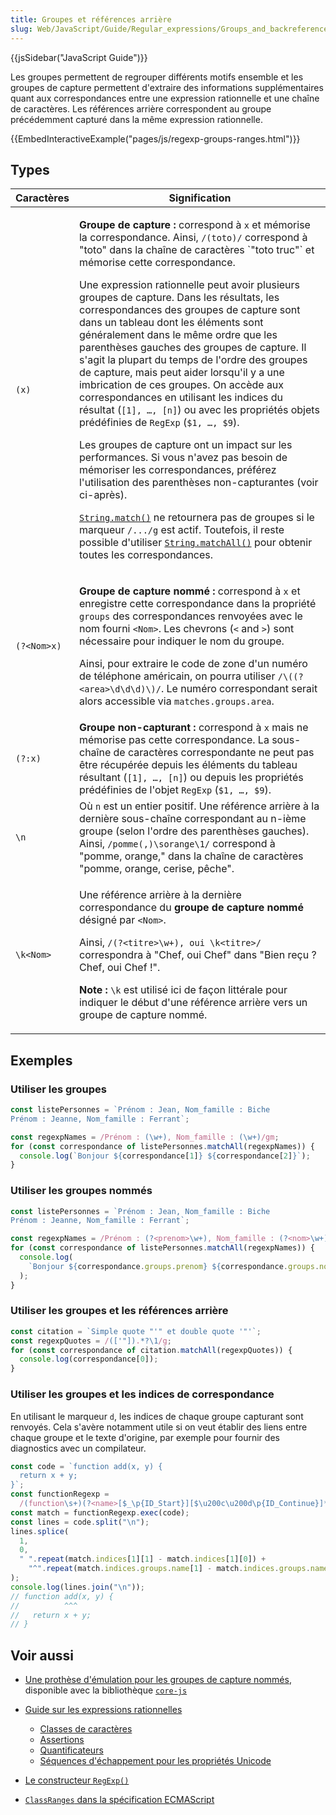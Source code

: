 ```yaml
---
title: Groupes et références arrière
slug: Web/JavaScript/Guide/Regular_expressions/Groups_and_backreferences
---
```


{{jsSidebar("JavaScript Guide")}}

Les groupes permettent de regrouper différents motifs ensemble et les groupes de capture permettent d'extraire des informations supplémentaires quant aux correspondances entre une expression rationnelle et une chaîne de caractères. Les références arrière correspondent au groupe précédemment capturé dans la même expression rationnelle.

{{EmbedInteractiveExample("pages/js/regexp-groups-ranges.html")}}

## Types

<table class="standard-table">
  <thead>
    <tr>
      <th scope="col">Caractères</th>
      <th scope="col">Signification</th>
    </tr>
  </thead>
  <tbody>
    <tr>
      <td><code>(x)</code></td>
      <td>
        <p>
          <strong>Groupe de capture&nbsp;:</strong> correspond à <code>x</code> et mémorise la correspondance. Ainsi, <code>/(toto)/</code> correspond à "toto" dans la chaîne de caractères `"toto truc"` et mémorise cette correspondance.
        </p>
        <p>
          Une expression rationnelle peut avoir plusieurs groupes de capture. Dans les résultats, les correspondances des groupes de capture sont dans un tableau dont les éléments sont généralement dans le même ordre que les parenthèses gauches des groupes de capture. Il s'agit la plupart du temps de l'ordre des groupes de capture, mais peut aider lorsqu'il y a une imbrication de ces groupes. On accède aux correspondances en utilisant les indices du résultat (<code>[1], …, [n]</code
          >) ou avec les propriétés objets prédéfinies de <code>RegExp</code> (<code>$1, …, $9</code>).
        </p>
        <p>
          Les groupes de capture ont un impact sur les performances. Si vous n'avez pas besoin de mémoriser les correspondances, préférez l'utilisation des parenthèses non-capturantes (voir ci-après).
        </p>
        <p>
          <code><a href="/fr/docs/Web/JavaScript/Reference/Global_Objects/String/match">String.match()</a></code> ne retournera pas de groupes si le marqueur <code>/.../g</code> est actif. Toutefois, il reste possible d'utiliser <code><a href="/fr/docs/Web/JavaScript/Reference/Global_Objects/String/matchAll">String.matchAll()</a></code> pour obtenir toutes les correspondances.
        </p>
      </td>
    </tr>
    <tr>
      <td><code>(?&lt;Nom&gt;x)</code></td>
      <td>
        <p>
          <strong>Groupe de capture nommé&nbsp;:</strong> correspond à <code>x</code> et enregistre cette correspondance dans la propriété <code>groups</code> des correspondances renvoyées avec le nom fourni <code>&lt;Nom&gt;</code>. Les chevrons (<code>&lt;</code>
          and <code>&gt;</code>) sont nécessaire pour indiquer le nom du groupe.
        </p>
        <p>
          Ainsi, pour extraire le code de zone d'un numéro de téléphone américain, on pourra utiliser <code>/\((?&lt;area>\d\d\d)\)/</code>. Le numéro correspondant serait alors accessible via <code>matches.groups.area</code>.
        </p>
      </td>
    </tr>
    <tr>
      <td><code>(?:x)</code></td>
      <td>
        <strong>Groupe non-capturant&nbsp;:</strong> correspond à <code>x</code> mais ne mémorise pas cette correspondance. La sous-chaîne de caractères correspondante ne peut pas être récupérée depuis les éléments du tableau résultant (<code>[1], …, [n]</code>) ou depuis les propriétés prédéfinies de l'objet <code>RegExp</code> (<code>$1, …, $9</code>).
      </td>
    </tr>
    <tr>
      <td>
        <code>\n</code>
      </td>
      <td>
        Où <code>n</code> est un entier positif. Une référence arrière à la dernière sous-chaîne correspondant au n-ième groupe (selon l'ordre des parenthèses gauches). Ainsi, <code>/pomme(,)\sorange\1/</code> correspond à "pomme, orange," dans la chaîne de caractères "pomme, orange, cerise, pêche".
      </td>
    </tr>
    <tr>
      <td><code>\k&lt;Nom&gt;</code></td>
      <td>
        <p>
          Une référence arrière à la dernière correspondance du <strong>groupe de capture nommé</strong> désigné par <code>&lt;Nom&gt;</code>.
        </p>
        <p>
          Ainsi, <code>/(?&lt;titre&gt;\w+), oui \k&lt;titre&gt;/</code> correspondra à "Chef, oui Chef" dans "Bien reçu ? Chef, oui Chef !".
        </p>
        <div class="note">
          <p>
            <strong>Note :</strong> <code>\k</code> est utilisé ici de façon littérale pour indiquer le début d'une référence arrière vers un groupe de capture nommé.
          </p>
        </div>
      </td>
    </tr>
  </tbody>
</table>

## Exemples

### Utiliser les groupes

```js
const listePersonnes = `Prénom : Jean, Nom_famille : Biche
Prénom : Jeanne, Nom_famille : Ferrant`;

const regexpNames = /Prénom : (\w+), Nom_famille : (\w+)/gm;
for (const correspondance of listePersonnes.matchAll(regexpNames)) {
  console.log(`Bonjour ${correspondance[1]} ${correspondance[2]}`);
}
```

### Utiliser les groupes nommés

```js
const listePersonnes = `Prénom : Jean, Nom_famille : Biche
Prénom : Jeanne, Nom_famille : Ferrant`;

const regexpNames = /Prénom : (?<prenom>\w+), Nom_famille : (?<nom>\w+)/gm;
for (const correspondance of listePersonnes.matchAll(regexpNames)) {
  console.log(
    `Bonjour ${correspondance.groups.prenom} ${correspondance.groups.nom}`,
  );
}
```

### Utiliser les groupes et les références arrière

```js
const citation = `Simple quote "'" et double quote '"'`;
const regexpQuotes = /(['"]).*?\1/g;
for (const correspondance of citation.matchAll(regexpQuotes)) {
  console.log(correspondance[0]);
}
```

### Utiliser les groupes et les indices de correspondance

En utilisant le marqueur `d`, les indices de chaque groupe capturant sont renvoyés. Cela s'avère notamment utile si on veut établir des liens entre chaque groupe et le texte d'origine, par exemple pour fournir des diagnostics avec un compilateur.

```js
const code = `function add(x, y) {
  return x + y;
}`;
const functionRegexp =
  /(function\s+)(?<name>[$_\p{ID_Start}][$\u200c\u200d\p{ID_Continue}]*)/du;
const match = functionRegexp.exec(code);
const lines = code.split("\n");
lines.splice(
  1,
  0,
  " ".repeat(match.indices[1][1] - match.indices[1][0]) +
    "^".repeat(match.indices.groups.name[1] - match.indices.groups.name[0]),
);
console.log(lines.join("\n"));
// function add(x, y) {
//          ^^^
//   return x + y;
// }
```

## Voir aussi

- [Une prothèse d'émulation pour les groupes de capture nommés](https://github.com/zloirock/core-js#ecmascript-string-and-regexp), disponible avec la bibliothèque [`core-js`](https://github.com/zloirock/core-js)
- [Guide sur les expressions rationnelles](/fr/docs/Web/JavaScript/Guide/Regular_Expressions)

  - [Classes de caractères](/fr/docs/Web/JavaScript/Guide/Regular_Expressions/Character_Classes)
  - [Assertions](/fr/docs/Web/JavaScript/Guide/Regular_Expressions/Assertions)
  - [Quantificateurs](/fr/docs/Web/JavaScript/Guide/Regular_Expressions/Quantifiers)
  - [Séquences d'échappement pour les propriétés Unicode](/fr/docs/Web/JavaScript/Guide/Regular_Expressions/Unicode_Property_Escapes)

- [Le constructeur `RegExp()`](/fr/docs/Web/JavaScript/Reference/Global_Objects/RegExp)
- [`ClassRanges` dans la spécification ECMAScript](https://tc39.es/ecma262/multipage/text-processing.html#sec-classranges)
